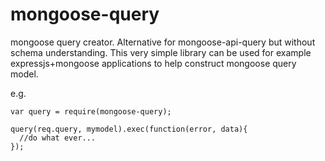 mongoose-query
==============

mongoose query creator. Alternative for mongoose-api-query but without schema understanding.
This very simple library can be used for example expressjs+mongoose applications to help 
construct mongoose query model.


e.g.
```
var query = require(mongoose-query);

query(req.query, mymodel).exec(function(error, data){
  //do what ever...
});
```

